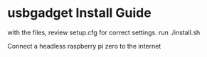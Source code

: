 # usbgadget Install Guide

with the files, review setup.cfg for correct settings.
run ./install.sh


Connect a headless raspberry pi zero to the internet

